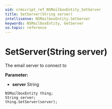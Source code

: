 ```yaml
---
uid: crmscript_ref_NSMailboxEntity_SetServer
title: SetServer(String server)
intellisense: NSMailboxEntity.SetServer
keywords: NSMailboxEntity, GetServer
so.topic: reference
---
```


# SetServer(String server)

The email server to connect to

**Parameter:** 
* **server** String

```crmscript
NSMailboxEntity thing;
String server;
thing.SetServer(server);
```

